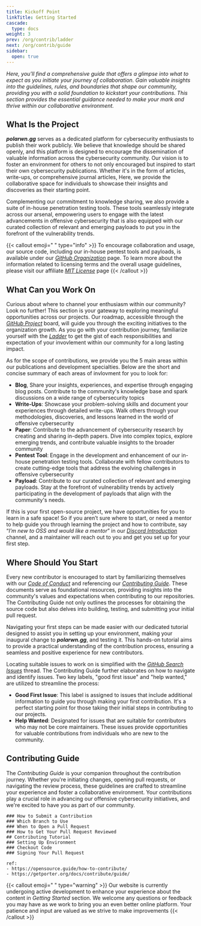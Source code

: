 ```yaml
---
title: Kickoff Point
linkTitle: Getting Started
cascade:
  type: docs
weight: 3
prev: /org/contrib/ladder
next: /org/contrib/guide
sidebar:
  open: true
---
```


*Here, you'll find a comprehensive guide that offers a glimpse into what to expect as you initiate your journey of collaboration. Gain valuable insights into the guidelines, rules, and boundaries that shape our community, providing you with a solid foundation to kickstart your contributions. This section provides the essential guidance needed to make your mark and thrive within our collaborative environment.* 
<!--more-->

## What Is the Project
***polarwn.gg*** serves as a dedicated platform for cybersecurity enthusiasts to publish their work publicly. We believe that knowledge should be shared openly, and this platform is designed to encourage the dissemination of valuable information across the cybersecurity community. Our vision is to foster an environment for others to not only encouraged but inspired to start their own cybersecurity publications. Whether it's in the form of articles, write-ups, or comprehensive journal articles, Here, we provide the collaborative space for individuals to showcase their insights and discoveries as their starting point.

Complementing our commitment to knowledge sharing, we also provide a suite of in-house penetration testing tools. These tools seamlessly integrate across our arsenal, empowering users to engage with the latest advancements in offensive cybersecurity that is also equipped with our curated collection of relevant and emerging payloads to put you in the forefront of the vulnerability trends.

{{< callout emoji=" " type="info" >}}
  To encourage collaboration and usage, our source code, including our in-house pentest tools and payloads, is available under our [*GitHub Organization*](https://github.com/polarpwn/) page. To learn more about the information related to licensing terms and the overall usage guidelines, please visit our affiliate [*MIT License*](https://mit-license.org/) page
{{< /callout >}}

## What Can you Work On
Curious about where to channel your enthusiasm within our community? Look no further! This section is your gateway to exploring meaningful opportunities across our projects. Our roadmap, accessible through the [*GitHub Project*]() board, will guide you through the exciting initiatives to the organization growth. As you go with your contribution journey, familiarize yourself with the [*Ladder*](/org/contrib/ladder/) to get the gist of each responsibilities and expectation of your invovlement within our community for a long lasting impact. 

As for the scope of contributions, we provide you the 5 main areas within our publications and development specialties. Below are the short and concise summary of each areas of invlovment for you to look for:

- **Blog**, Share your insights, experiences, and expertise through engaging blog posts. Contribute to the community's knowledge base and spark discussions on a wide range of cybersecurity topics
- **Write-Ups**: Showcase your problem-solving skills and document your experiences through detailed write-ups. Walk others through your methodologies, discoveries, and lessons learned in the world of offensive cybersecurity
- **Paper**: Contribute to the advancement of cybersecurity research by creating and sharing in-depth papers. Dive into complex topics, explore emerging trends, and contribute valuable insights to the broader community
- **Pentest Tool**: Engage in the development and enhancement of our in-house penetration testing tools. Collaborate with fellow contributors to create cutting-edge tools that address the evolving challenges in offensive cybersecurity
- **Payload**: Contribute to our curated collection of relevant and emerging payloads. Stay at the forefront of vulnerability trends by actively participating in the development of payloads that align with the community's needs.

If this is your first open-source project, we have opportunities for you to learn in a safe space! So if you aren’t sure where to start, or need a mentor to help guide you through learning the project and how to contribute, say “*I’m new to OSS and would like a mentor*” in our [*Discord Introduction*]() channel, and a maintainer will reach out to you and get you set up for your first step.

## Where Should You Start
Every new contributor is encouraged to start by familiarizing themselves with our [*Code of Conduct*](/org/coc/) and referencing our [*Contributing Guide*](/org/contrib/guide/). These documents serve as foundational resources, providing insights into the community's values and expectations when contributing to our repositories. The Contributing Guide not only outlines the processes for obtaining the source code but also delves into building, testing, and submitting your initial pull request.

Navigating your first steps can be made easier with our dedicated tutorial designed to assist you in setting up your environment, making your inaugural change to ***polarwn.gg***, and testing it. This hands-on tutorial aims to provide a practical understanding of the contribution process, ensuring a seamless and positive experience for new contributors.

Locating suitable issues to work on is simplified with the [*GitHub Search Issues*](https://github.com/polarpwn/polarpwn.gg/issues/) thread. The Contributing Guide further elaborates on how to navigate and identify issues. Two key labels, "good first issue" and "help wanted," are utilized to streamline the process:
- **Good First Issue**: This label is assigned to issues that include additional information to guide you through making your first contribution. It's a perfect starting point for those taking their initial steps in contributing to our projects.
- **Help Wanted**: Designated for issues that are suitable for contributors who may not be core maintainers. These issues provide opportunities for valuable contributions from individuals who are new to the community.

## Contributing Guide
The *Contributing Guide* is your companion throughout the contribution journey. Whether you're initiating changes, opening pull requests, or navigating the review process, these guidelines are crafted to streamline your experience and foster a collaborative environment. Your contributions play a crucial role in advancing our offensive cybersecurity initiatives, and we're excited to have you as part of our community.

```
### How to Submit a Contribution
### Which Branch to Use
### When to Open a Pull Request
### How to Get Your Pull Request Reviewed
## Contributing Tutorial
### Setting Up Environment
### Checkout Code
### Signing Your Pull Request

ref:
- https://opensource.guide/how-to-contribute/
- https://getporter.org/docs/contribute/guide/
```

{{< callout emoji=" " type="warning" >}}
Our website is currently undergoing active development to enhance your experience about the content in *Getting Started* section. We welcome any questions or feedback you may have as we work to bring you an even better online platform. Your patience and input are valued as we strive to make improvements
{{< /callout >}}
